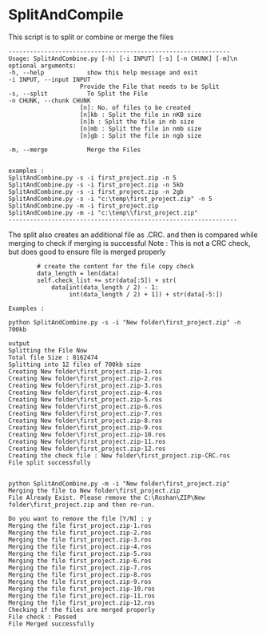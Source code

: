 # SplitAndCompile

This script is to split or combine or merge the files
```
--------------------------------------------------------------
Usage: SplitAndCombine.py [-h] [-i INPUT] [-s] [-n CHUNK] [-m]\n
optional arguments:
-h, --help            show this help message and exit
-i INPUT, --input INPUT
                    Provide the File that needs to be Split
-s, --split           To Split the File
-n CHUNK, --chunk CHUNK
                    [n]: No. of files to be created
                    [n]kb : Split the file in nKB size
                    [n]b : Split the file in nb size
                    [n]mb : Split the file in nmb size
                    [n]gb : Split the file in ngb size

-m, --merge           Merge the Files


examples :
SplitAndCombine.py -s -i first_project.zip -n 5
SplitAndCombine.py -s -i first_project.zip -n 5kb
SplitAndCombine.py -s -i first_project.zip -n 2gb
SplitAndCombine.py -s -i "c:\temp\first_project.zip" -n 5
SplitAndCombine.py -m -i first_project.zip
SplitAndCombine.py -m -i "c:\temp\\first_project.zip"
----------------------------------------------------------------
```

The split also creates an additional file as .CRC. and then is compared while merging to check if merging is successful
Note : This is not a CRC check, but does good to ensure file is merged properly

            # create the content for the file copy check
            data_length = len(data)
            self.check_list += str(data[:5]) + str(
                data[int(data_length / 2) - 1:
                     int(data_length / 2) + 1]) + str(data[-5:])


```
Examples :

python SplitAndCombine.py -s -i "New folder\first_project.zip" -n 700kb

output
Splitting the File Now
Total file Size : 8162474
Splitting into 12 files of 700kb size
Creating New folder\first_project.zip-1.ros
Creating New folder\first_project.zip-2.ros
Creating New folder\first_project.zip-3.ros
Creating New folder\first_project.zip-4.ros
Creating New folder\first_project.zip-5.ros
Creating New folder\first_project.zip-6.ros
Creating New folder\first_project.zip-7.ros
Creating New folder\first_project.zip-8.ros
Creating New folder\first_project.zip-9.ros
Creating New folder\first_project.zip-10.ros
Creating New folder\first_project.zip-11.ros
Creating New folder\first_project.zip-12.ros
Creating the check file : New folder\first_project.zip-CRC.ros
File split successfully
```

```

python SplitAndCombine.py -m -i "New folder\first_project.zip"
Merging the file to New folder\first_project.zip
File Already Exist. Please remove the C:\Roshan\ZIP\New folder\first_project.zip and then re-run.

Do you want to remove the file [Y/N] : y
Merging the file first_project.zip-1.ros
Merging the file first_project.zip-2.ros
Merging the file first_project.zip-3.ros
Merging the file first_project.zip-4.ros
Merging the file first_project.zip-5.ros
Merging the file first_project.zip-6.ros
Merging the file first_project.zip-7.ros
Merging the file first_project.zip-8.ros
Merging the file first_project.zip-9.ros
Merging the file first_project.zip-10.ros
Merging the file first_project.zip-11.ros
Merging the file first_project.zip-12.ros
Checking if the files are merged properly
File check : Passed
File Merged successfully
```
